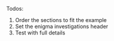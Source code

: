 Todos:
1. Order the sections to fit the example
2. Set the enigma investigations header
3. Test with full details
